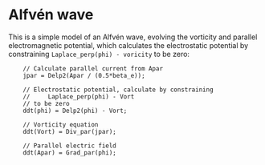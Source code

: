 Alfvén wave
===========

This is a simple model of an Alfvén wave, evolving the vorticity and parallel
electromagnetic potential, which calculates the electrostatic potential by
constraining `Laplace_perp(phi) - voricity` to be zero:

```
    // Calculate parallel current from Apar
    jpar = Delp2(Apar / (0.5*beta_e));

    // Electrostatic potential, calculate by constraining
    //     Laplace_perp(phi) - Vort
    // to be zero
    ddt(phi) = Delp2(phi) - Vort;

    // Vorticity equation
    ddt(Vort) = Div_par(jpar);
    
    // Parallel electric field
    ddt(Apar) = Grad_par(phi);
```
